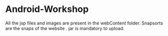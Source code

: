 # Android-Workshop
All the jsp files and images are present in the webContent folder.
Snapsorts are the snaps of the website . jar is mandatory to upload.
